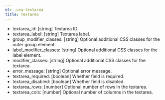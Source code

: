 ```yaml
---
el: .usa-textarea
title: Textarea
---
```

* textarea_id: [string] Textarea ID.
* textarea_label: [string] Textarea label.
* group_modifier_classes: [string] Optional additional CSS classes for the outer group element.
* label_modifier_classes: [string] Optional additional CSS classes for the label element.
* modifier_classes: [string] Optional additional CSS classes for the textarea.
* error_message: [string] Optional error message.
* textarea_required: [boolean] Whether field is required.
* textarea_disabled: [boolean] Whether field is disabled.
* textarea_rows: [number] Optional number of rows in the textarea.
* textarea_cols: [number] Optional number of columns in the textarea.
